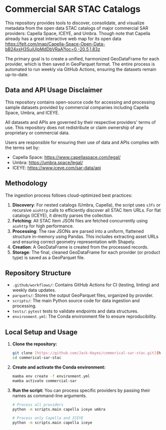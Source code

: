 # Commercial SAR STAC Catalogs

This repository provides tools to discover, consolidate, and visualize metadata from the open data STAC catalogs of major commercial SAR providers: Capella Space, ICEYE, and Umbra. Though note that Capella already has a great interactive web map for its open data https://felt.com/map/Capella-Space-Open-Data-bB24xsH3SuiUlpMdDbVRaA?loc=0,-20.5,1.83z 

The primary goal is to create a unified, harmonized GeoDataFrame for each provider, which is then saved in GeoParquet format. The entire process is automated to run weekly via GitHub Actions, ensuring the datasets remain up-to-date.

## Data and API Usage Disclaimer

This repository contains open-source code for accessing and processing sample datasets provided by commercial companies including Capella Space, Umbra, and ICEYE.

All datasets and APIs are governed by their respective providers' terms of use. This repository does not redistribute or claim ownership of any proprietary or commercial data.

Users are responsible for ensuring their use of data and APIs complies with the terms set by:
- Capella Space: https://www.capellaspace.com/legal/
- Umbra: https://umbra.space/legal/
- ICEYE: https://www.iceye.com/sar-data/api

## Methodology

The ingestion process follows cloud-optimized best practices:

1.  **Discovery**: For nested catalogs (Umbra, Capella), the script uses `s3fs` or recursive `aiohttp` calls to efficiently discover all STAC Item URLs. For flat catalogs (ICEYE), it directly parses the collection.
2.  **Fetching**: All STAC Item JSON files are fetched concurrently using `aiohttp` for high performance.
3.  **Processing**: The raw JSONs are parsed into a uniform, flattened structure in-memory using Pandas. This includes extracting asset URLs and ensuring correct geometry representation with Shapely.
4.  **Creation**: A GeoDataFrame is created from the processed records.
5.  **Storage**: The final, cleaned GeoDataFrame for each provider (or product type) is saved as a GeoParquet file.

## Repository Structure

-   `.github/workflows/`: Contains GitHub Actions for CI (testing, linting) and weekly data updates.
-   `parquets/`: Stores the output GeoParquet files, organized by provider.
-   `scripts/`: The main Python source code for data ingestion and processing.
-   `tests/`: `pytest` tests to validate endpoints and data structures.
-   `environment.yml`: The Conda environment file to ensure reproducibility.

## Local Setup and Usage

1.  **Clone the repository:**
    ```bash
    git clone [https://github.com/Jack-Hayes/commerical-sar-stac.git](https://github.com/Jack-Hayes/commerical-sar-stac.git)
    cd commerical-sar-stac
    ```

2.  **Create and activate the Conda environment:**
    ```bash
    mamba env create -f environment.yml
    mamba activate commercial-sar
    ```

3.  **Run the script:**
    You can process specific providers by passing their names as command-line arguments.

    ```bash
    # Process all providers
    python -m scripts.main capella iceye umbra

    # Process only Capella and ICEYE
    python -m scripts.main capella iceye
    ```